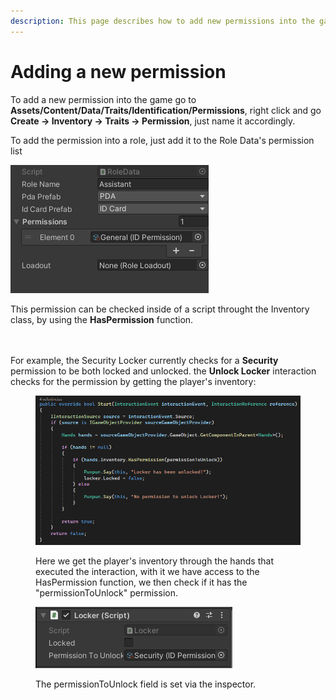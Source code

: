 ```yaml
---
description: This page describes how to add new permissions into the game
---
```


# Adding a new permission

To add a new permission into the game go to **Assets/Content/Data/Traits/Identification/Permissions**, right click and go **Create -> Inventory -> Traits -> Permission**, just name it accordingly.

To add the permission into a role, just add it to the Role Data's permission list

![](<../.gitbook/assets/image (33).png>)

This permission can be checked inside of a script throught the Inventory class, by using the **HasPermission** function.

\
\
For example, the Security Locker currently checks for a **Security** permission to be both locked and unlocked. the **Unlock Locker** interaction checks for the permission by getting the player's inventory:

<figure><img src="../.gitbook/assets/image (47).png" alt=""><figcaption><p>Here we get the player's inventory through the hands that executed the interaction, with it we have access to the HasPermission function, we then check if it has the "permissionToUnlock" permission.</p></figcaption></figure>

<figure><img src="../.gitbook/assets/image (37).png" alt=""><figcaption><p>The permissionToUnlock field is set via the inspector.</p></figcaption></figure>
